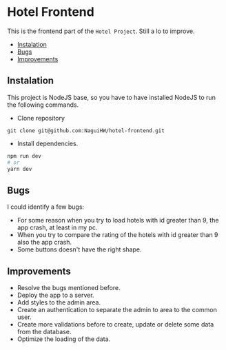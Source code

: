 # Hotel Frontend
This is the frontend part of the `Hotel Project`. Still a lo to improve.

- [Instalation](#Instalation)
- [Bugs](#bugs)
- [Improvements](#improvements)

## Instalation

This project is NodeJS base, so you have to have installed NodeJS to run the following commands.

- Clone repository
```
git clone git@github.com:NaguiHW/hotel-frontend.git
```

- Install dependencies.
```bash
npm run dev
# or
yarn dev
```

## Bugs
I could identify a few bugs:
- For some reason when you try to load hotels with id greater than 9, the app crash, at least in my pc.
- When you try to compare the rating of the hotels with id greater than 9 also the app crash.
- Some buttons doesn't have the right shape.

## Improvements
- Resolve the bugs mentioned before.
- Deploy the app to a server.
- Add styles to the admin area.
- Create an authentication to separate the admin to area to the common user.
- Create more validations before to create, update or delete some data from the database.
- Optimize the loading of the data.